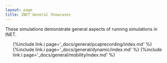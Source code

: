 ```yaml
---
layout: page
title: INET General Showcases
---
```


<!-- TODO: These showcases demonstrate various aspects of performing wireless network
simulations with INET. -->

These simulations demonstrate general aspects of running simulations in INET.

<ul>
  {%include link.i page='_docs/general/pcaprecording/index.md' %}
  {%include link.i page='_docs/general/dynamic/index.md' %}
  {%include link.i page='_docs/general/mobility/index.md' %}
</ul>
